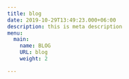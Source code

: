 ```yaml
---
title: blog
date: 2019-10-29T13:49:23.000+06:00
description: this is meta description
menu:
  main:
    name: BLOG
    URL: blog
    weight: 2

---
```

